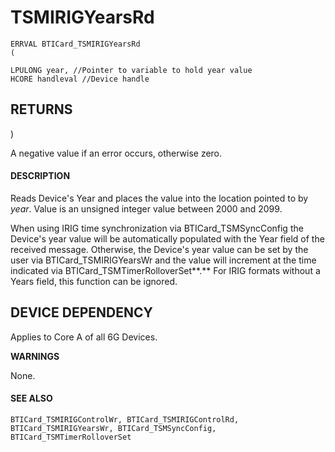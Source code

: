# **TSMIRIGYearsRd**

```
ERRVAL BTICard_TSMIRIGYearsRd
(
```

```
LPULONG year, //Pointer to variable to hold year value
HCORE handleval //Device handle
```
## **RETURNS**

)

A negative value if an error occurs, otherwise zero.

#### **DESCRIPTION**

Reads Device's Year and places the value into the location pointed to by *year*. Value is an unsigned integer value between 2000 and 2099.

When using IRIG time synchronization via BTICard\_TSMSyncConfig the Device's year value will be automatically populated with the Year field of the received message. Otherwise, the Device's year value can be set by the user via BTICard\_TSMIRIGYearsWr and the value will increment at the time indicated via BTICard\_TSMTimerRolloverSet**.** For IRIG formats without a Years field, this function can be ignored.

## **DEVICE DEPENDENCY**

Applies to Core A of all 6G Devices.

**WARNINGS**

None.

#### **SEE ALSO**

```
BTICard_TSMIRIGControlWr, BTICard_TSMIRIGControlRd, 
BTICard_TSMIRIGYearsWr, BTICard_TSMSyncConfig, 
BTICard_TSMTimerRolloverSet
```